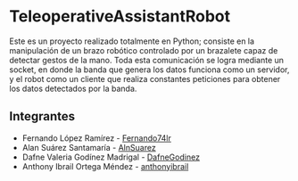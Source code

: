# TeleoperativeAssistantRobot

Este es un proyecto realizado totalmente en Python; consiste en la manipulación de un brazo robótico controlado por un brazalete capaz de detectar gestos de la mano. Toda esta comunicación se logra mediante un socket, en donde la banda que genera los datos funciona como un servidor, y el robot como un cliente que realiza constantes peticiones para obtener los datos detectados por la banda.

## Integrantes

- Fernando López Ramírez - [Fernando74lr](https://github.com/Fernando74lr)
- Alan Suárez Santamaría - [AlnSuarez](https://github.com/AlnSuarez)
- Dafne Valeria Godínez Madrigal - [DafneGodinez](https://github.com/DafneGodinez)
- Anthony Ibrail Ortega Méndez - [anthonyibrail](https://github.com/anthonyibrail)
